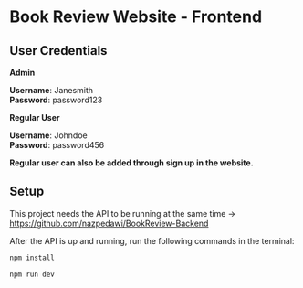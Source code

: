 # Book Review Website - Frontend


## User Credentials

**Admin**

**Username**: Janesmith  
**Password**: password123  

**Regular User**

**Username**: Johndoe  
**Password**: password456  

**Regular user can also be added through sign up in the website.**

## Setup

This project needs the API to be running at the same time ->
 https://github.com/nazpedawi/BookReview-Backend


After the API is up and running, run the following commands in the terminal:

```bash
npm install
```

```bash
npm run dev
```


